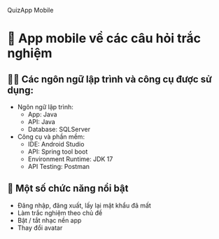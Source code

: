 QuizApp Mobile

# 🚀 App mobile về các câu hỏi trắc nghiệm

## 👩‍💻 Các ngôn ngữ lập trình và công cụ được sử dụng:

* Ngôn ngữ lập trình:
   - App: Java
   - API: Java 
   - Database: SQLServer
* Công cụ và phần mềm:
   - IDE: Android Studio
   - API: Spring tool boot
   - Environment Runtime: JDK 17
   - API Testing: Postman

## 🎺 Một số chức năng nổi bật
- Đăng nhập, đăng xuất, lấy lại mật khẩu đã mất
- Làm trắc nghiệm theo chủ đề
- Bật / tắt nhạc nền app
- Thay đổi avatar
